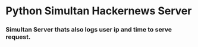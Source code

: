 # Python Simultan Hackernews Server

### Simultan Server thats also logs user ip and time to serve request.


